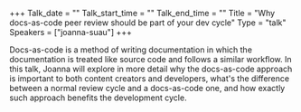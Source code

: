 +++
Talk_date = ""
Talk_start_time = ""
Talk_end_time = ""
Title = "Why docs-as-code peer review should be part of your dev cycle"
Type = "talk"
Speakers = ["joanna-suau"]
+++

Docs-as-code is a method of writing documentation in which the documentation is treated like source code and follows a similar workflow. In this talk, Joanna will explore in more detail why the docs-as-code approach is important to both content creators and developers, what's the difference between a normal review cycle and a docs-as-code one, and how exactly such approach benefits the development cycle.
